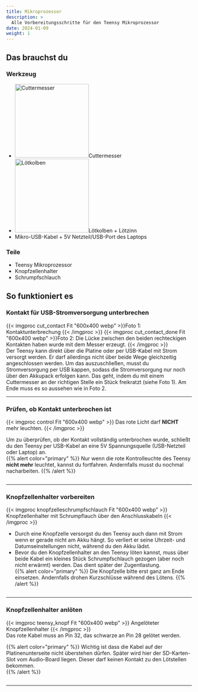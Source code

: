 ```yaml
---
title: Mikroprozessor
description: >
  Alle Vorbereitungsschritte für den Teensy Mikroprozessor 
date: 2024-01-09
weight: 1
---
```

## Das brauchst du

<div class="row">
    <div class="col-md-6">
       <h3>Werkzeug</h3>
       <ul>
       <li><img src="/icons/cutter.webp" alt="Cuttermesser" width="200"/>Cuttermesser</li>
       <li><img src="/icons/lötkolben.webp" alt="Lötkolben" width="200"/>Lötkolben + Lötzinn</li>
       <li>Mikro-USB-Kabel + 5V Netzteil/USB-Port des Laptops</li>
       </ul>
</div>
    <div class="col-md-6">
<h3>Teile</h3>
<ul>
       <li>Teensy Mikroprozessor</li>
        <li>Knopfzellenhalter</li>
        <li>Schrumpfschlauch</li>
       </ul> 
       </div>
</div>

## So funktioniert es 
<div class="row">

### Kontakt für USB-Stromversorgung unterbrechen
<div class="col-md-6">
       {{< imgproc cut_contact Fit "600x400 webp" >}}Foto 1: Kontaktunterbrechung
{{< /imgproc >}}
{{< imgproc cut_contact_done Fit "600x400 webp" >}}Foto 2: Die Lücke zwischen den beiden rechteckigen Kontakten haben wurde mit dem Messer erzeugt.
{{< /imgproc >}}

</div>
    <div class="col-md-6" style="display: flex; flex-direction: column; justify-content: center;">
Der Teensy kann direkt über die Platine oder per USB-Kabel mit Strom versorgt werden. Er darf allerdings nicht über beide Wege gleichzeitig angeschlossen werden. Um das auszuschließen, musst du Stromversorgung per USB kappen, sodass die Stromversorgung nur noch über den Akkupack erfolgen kann. Das geht, indem du mit einem Cuttermesser an der richtigen Stelle ein Stück freikratzt (siehe Foto 1). Am Ende muss es so aussehen wie in Foto 2.
    </div>
</div>
<hr class="my-4"> <!-- Trennlinie -->

<div class="row">

### Prüfen, ob Kontakt unterbrochen ist
<div class="col-md-6">
      {{< imgproc control Fit "600x400 webp" >}} Das rote Licht darf <strong>NICHT</strong> mehr leuchten.
{{< /imgproc >}} 

</div>
    <div class="col-md-6" style="display: flex; flex-direction: column; justify-content: center;">

Um zu überprüfen, ob der Kontakt vollständig unterbrochen wurde, schließt du den Teensy per USB-Kabel an eine 5V Spannungsquelle (USB-Netzteil oder Laptop) an.<br>
 {{% alert color="primary" %}}
Nur wenn die rote Kontrolleuchte des Teensy **nicht mehr** leuchtet, kannst du fortfahren. Andernfalls musst du nochmal nacharbeiten.
{{% /alert %}}
    </div>
</div>
<hr class="my-4"> <!-- Trennlinie -->

<div class="row">

### Knopfzellenhalter vorbereiten
<div class="col-md-6">
      {{< imgproc knopfzelleschrumpfschlauch Fit "600x400 webp" >}} Knopfzellenhalter mit Schrumpflauch über den Anschlusskabeln
{{< /imgproc >}} 

</div>
    <div class="col-md-6" style="display: flex; flex-direction: column; justify-content: center;">

- Durch eine Knopfzelle versorgst du den Teensy auch dann mit Strom wenn er gerade nicht am Akku hängt. So verliert er seine Uhrzeit- und Datumseinstellungen nicht, während du den Akku lädst. 
- Bevor du den Knopfzellenhalter an den Teensy löten kannst, muss über beide Kabel ein kleines Stück Schrumpfschlauch gezogen (aber noch nicht erwärmt) werden. Das dient später der Zugentlastung.<br>
{{% alert color="primary" %}}
Die Knopfzelle bitte erst ganz am Ende einsetzen. Andernfalls drohen Kurzschlüsse während des Lötens. 
{{% /alert %}}
</div>
</div>
<hr class="my-4"> <!-- Trennlinie -->
<div class="row">

### Knopfzellenhalter anlöten
<div class="col-md-6">
      {{< imgproc teensy_knopf Fit "600x400 webp" >}} Angelöteter Knopfzellenhalter
{{< /imgproc >}} 

</div>
    <div class="col-md-6" style="display: flex; flex-direction: column; justify-content: center;">
Das rote Kabel muss an Pin 32, das schwarze an Pin 28 gelötet werden.<br>

{{% alert color="primary" %}}
Wichtig ist dass die Kabel auf der Platinenunterseite nicht überstehen dürfen. Später wird hier der SD-Karten-Slot vom Audio-Board liegen. Dieser darf keinen Kontakt zu den Lötstellen bekommen.   
{{% /alert %}}
</div>
</div>
<hr class="my-4"> <!-- Trennlinie -->
